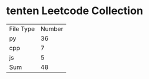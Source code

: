 # tenten Leetcode Collection

<table><tr><td>File Type</td><td>Number</td></tr><tr><td>py</td><td>36</td></tr><tr><td>cpp</td><td>7</td></tr><tr><td>js</td><td>5</td></tr><tr><td>Sum</td><td>48</td></tr></table>